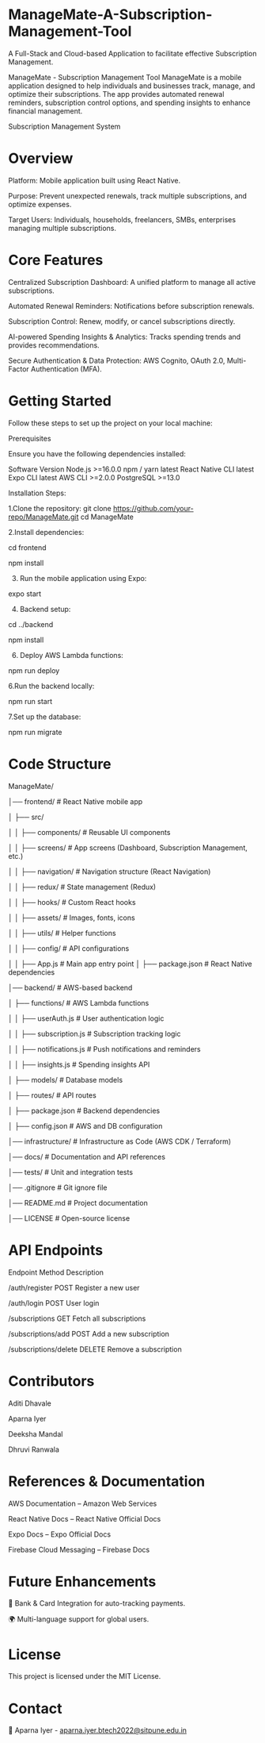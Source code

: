 # ManageMate-A-Subscription-Management-Tool
A Full-Stack and Cloud-based Application to facilitate effective Subscription Management.

ManageMate - Subscription Management Tool
ManageMate is a mobile application designed to help individuals and businesses track, manage, and optimize their subscriptions. The app provides automated renewal reminders, subscription control options, and spending insights to enhance financial management.

Subscription Management System

# Overview

Platform: Mobile application built using React Native.

Purpose: Prevent unexpected renewals, track multiple subscriptions, and optimize expenses.

Target Users: Individuals, households, freelancers, SMBs, enterprises managing multiple subscriptions.

# Core Features

Centralized Subscription Dashboard: A unified platform to manage all active subscriptions.

Automated Renewal Reminders: Notifications before subscription renewals.

Subscription Control: Renew, modify, or cancel subscriptions directly.

AI-powered Spending Insights & Analytics: Tracks spending trends and provides recommendations.

Secure Authentication & Data Protection: AWS Cognito, OAuth 2.0, Multi-Factor Authentication (MFA).


# Getting Started

Follow these steps to set up the project on your local machine:

Prerequisites

Ensure you have the following dependencies installed:

Software	Version
Node.js	>=16.0.0
npm / yarn	latest
React Native CLI	latest
Expo CLI	latest
AWS CLI	>=2.0.0
PostgreSQL	>=13.0

Installation Steps:

1.Clone the repository:
git clone https://github.com/your-repo/ManageMate.git
cd ManageMate

2.Install dependencies:

cd frontend

npm install

3. Run the mobile application using Expo:

expo start

4. Backend setup:
   
cd ../backend

npm install

6. Deploy AWS Lambda functions:
   
npm run deploy

6.Run the backend locally:

npm run start

7.Set up the database:

npm run migrate


# Code Structure

ManageMate/

│── frontend/                # React Native mobile app

│   ├── src/

│   │   ├── components/      # Reusable UI components

│   │   ├── screens/         # App screens (Dashboard, Subscription Management, etc.)

│   │   ├── navigation/      # Navigation structure (React Navigation)

│   │   ├── redux/           # State management (Redux)

│   │   ├── hooks/           # Custom React hooks

│   │   ├── assets/          # Images, fonts, icons

│   │   ├── utils/           # Helper functions

│   │   ├── config/          # API configurations

│   │   ├── App.js           # Main app entry point
│   ├── package.json         # React Native dependencies

│── backend/                 # AWS-based backend

│   ├── functions/           # AWS Lambda functions

│   │   ├── userAuth.js      # User authentication logic

│   │   ├── subscription.js  # Subscription tracking logic

│   │   ├── notifications.js # Push notifications and reminders

│   │   ├── insights.js      # Spending insights API

│   ├── models/              # Database models

│   ├── routes/              # API routes

│   ├── package.json         # Backend dependencies

│   ├── config.json          # AWS and DB configuration

│── infrastructure/          # Infrastructure as Code (AWS CDK / Terraform)

│── docs/                    # Documentation and API references

│── tests/                   # Unit and integration tests

│── .gitignore               # Git ignore file

│── README.md                # Project documentation

│── LICENSE                  # Open-source license


# API Endpoints

Endpoint	Method	Description

/auth/register	POST	Register a new user

/auth/login	POST	User login

/subscriptions	GET	Fetch all subscriptions

/subscriptions/add	POST	Add a new subscription

/subscriptions/delete	DELETE	Remove a subscription


# Contributors

Aditi Dhavale

Aparna Iyer

Deeksha Mandal

Dhruvi Ranwala


# References & Documentation

AWS Documentation – Amazon Web Services

React Native Docs – React Native Official Docs

Expo Docs – Expo Official Docs

Firebase Cloud Messaging – Firebase Docs


# Future Enhancements

🔗 Bank & Card Integration for auto-tracking payments.

🌍 Multi-language support for global users.

# License 
This project is licensed under the MIT License.

# Contact
📧 Aparna Iyer - aparna.iyer.btech2022@sitpune.edu.in
